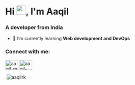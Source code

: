 <h1>Hi <img src="https://github.com/TheDudeThatCode/TheDudeThatCode/blob/master/Assets/Hi.gif" width="29px">, I'm Aaqil</h1>
<h3>A developer from India</h3>

- 🌱 I’m currently learning **Web development and DevOps**

<h3 align="left">Connect with me:</h3>
<p align="left">
<a href="https://twitter.com/aaqilrajkrishna" target="blank"><img align="center" src="https://raw.githubusercontent.com/rahuldkjain/github-profile-readme-generator/master/src/images/icons/Social/twitter.svg" alt="aaqil_raj" height="30" width="40" /></a>
<a href="https://linkedin.com/in/aaqil-krishna-1a81a81b1" target="blank"><img align="center" src="https://raw.githubusercontent.com/rahuldkjain/github-profile-readme-generator/master/src/images/icons/Social/linked-in-alt.svg" alt="aaqil-krishna-1a81a81b1" height="30" width="40" /></a>
</p>

<p>&nbsp;<img align="center" src="https://github-readme-stats.vercel.app/api?username=aaqilrk&show_icons=true&locale=en" alt="aaqilrk" /></p>
